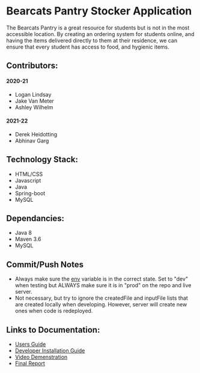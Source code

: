 # Bearcats Pantry Stocker Application
The Bearcats Pantry is a great resource for students but is not in the most accessible location. By creating an ordering system for students online, and having the items delivered directly to them at their residence, we can ensure that every student has access to food, and hygienic items.

## Contributors:
#### 2020-21
- Logan Lindsay
- Jake Van Meter
- Ashley Wilhelm
#### 2021-22
- Derek Heidotting
- Abhinav Garg

## Technology Stack:
- HTML/CSS
- Javascript
- Java
- Spring-boot
- MySQL

## Dependancies:
- Java 8
- Maven 3.6
- MySQL

## Commit/Push Notes
- Always make sure the [env](frontend/environment.json) variable is in the correct state. Set to "dev" when testing but ALWAYS make sure it is in "prod" on the repo and live server.
- Not necessary, but try to ignore the createdFile and inputFile lists that are created locally when developing. However, server will create new ones when code is redeployed.

## Links to Documentation:
- [Users Guide](https://docs.google.com/document/d/1B6PnMysM8zgCI7nPotV8fTu7GO8bqVcCmGcDfK74l2Q/edit?usp=sharing)
- [Developer Installation Guide](https://docs.google.com/document/d/1P0h8tjl0qB19sqSsCGC1MvVyxywsGNpAVf8OKjnIz0s/edit?usp=sharing)
- [Video Demenstration](https://www.youtube.com/watch?v=8IkyrGTHvps)
- [Final Report](https://docs.google.com/document/d/12DFuU3h0EXfxW2MZ0t2O89lcgOnQXp9Rih79IQtzNvk/edit?usp=sharing)
